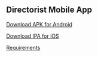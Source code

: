 Directorist Mobile App
---

[Download APK for Android](../../raw/main/build/android/app.apk)

[Download IPA for iOS](../../raw/main/build/ios/app.ipa)

[Requirements](/wiki)
